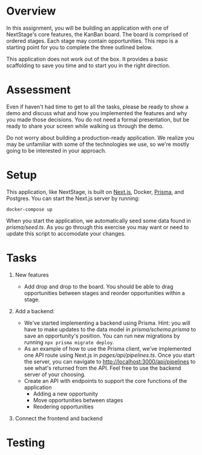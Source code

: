
# Overview
In this assignment, you will be building an application with one of NextStage's core features, the KanBan board. The board is comprised of ordered stages. Each stage may contain opportunities. This repo is a starting point for you to complete the three outlined below.

This application does not work out of the box. It provides a basic scaffolding to save you time and to start you in the right direction.

# Assessment
Even if haven't had time to get to all the tasks, please be ready to show a demo and discuss what and how you implemented the features and why you made those decisions. You do not need a formal presentation, but be ready to share your screen while walking us through the demo.

Do not worry about building a production-ready application. We realize you may be unfamiliar with some of the technologies we use, so we're mostly going to be interested in your approach. 

# Setup
This application, like NextStage, is built on [Next.js](https://nextjs.org/), Docker, [Prisma](https://prisma.io), and Postgres. You can start the Next.js server by running:

`docker-compose up`

When you start the application, we automatically seed some data found in *prisma/seed.ts*. As you go through this exercise you may want or need to update this script to accomodate your changes.

# Tasks
1. New features
   - Add drop and drop to the board. You should be able to drag opportunities between stages and reorder opportunities within a stage. 


2. Add a backend:
   - We've started implementing a backend using Prisma. Hint: you will have to make updates to the data model in *prisma/schema.prisma* to save an opportunity's position. You can run new migrations by running `npx prisma migrate deploy`. 
   - As an example of how to use the Prisma client, we've implemented one API route using Next.js in *pages/api/pipelines.ts*. Once you start the server, you can navigate to [http://localhost:3000/api/pipelines](http://localhost:3000/api/pipelines) to see what's returned from the API. Feel free to use the backend server of your choosing. 
   - Create an API with endpoints to support the core functions of the application
     - Adding a new opportunity
     - Move opportunities between stages
     - Reodering opportunities

3. Connect the frontend and backend
   

# Testing





